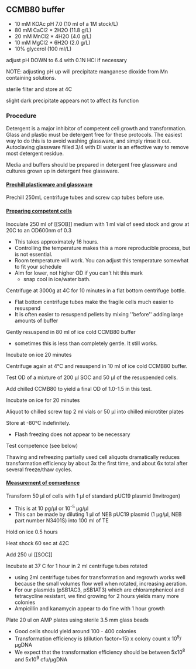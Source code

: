 ## CCMB80 buffer
- 10 mM KOAc pH 7.0 (10 ml of a 1M stock/L)
- 80 mM CaCl2 * 2H2O (11.8 g/L)
- 20 mM MnCl2 * 4H2O (4.0 g/L)
- 10 mM MgCl2 * 6H2O (2.0 g/L)
- 10% glycerol (100 ml/L)

adjust pH DOWN to 6.4 with 0.1N HCl if necessary

NOTE: adjusting pH up will precipitate manganese dioxide from Mn containing solutions.

sterile filter and store at 4C

slight dark precipitate appears not to affect its function

### Procedure

Detergent is a major inhibitor of competent cell growth and transformation.  Glass and plastic
must be detergent free for these protocols.  The easiest way to do this is to avoid washing
glassware, and simply rinse it out.  Autoclaving glassware filled 3/4 with DI water is an effective
way to remove most detergent residue.  

Media and buffers should be prepared in detergent free glassware and cultures grown up in detergent free glassware.

#### <ins>Prechill plasticware and glassware<ins>
Prechill 250mL centrifuge tubes and screw cap tubes before use.


#### <ins>Preparing competent cells<ins>
Inoculate 250 ml of [[SOB]] medium with 1 ml vial of seed stock and grow at 20C to an OD600nm of 0.3

- This takes approximately 16 hours.
- Controlling the temperature makes this a more reproducible process, but is not essential.
- Room temperature will work.  You can adjust this temperature somewhat to fit your schedule
- Aim for lower, not higher OD if you can't hit this mark
  - snap cool in ice/water bath.

Centrifuge at 3000g at 4C for 10 minutes in a flat bottom centrifuge bottle.
- Flat bottom centrifuge tubes make the fragile cells much easier to resuspend
- It is often easier to resuspend pellets by mixing ''before'' adding large amounts of buffer

Gently resuspend in 80 ml of ice cold CCMB80 buffer
- sometimes this is less than completely gentle.  It still works.

Incubate on ice 20 minutes

Centrifuge again at 4&deg;C and resuspend in 10 ml of ice cold CCMB80 buffer.

Test OD of a mixture of 200 &mu;l SOC and 50 &mu;l of the resuspended cells.

Add chilled CCMB80 to yield a final OD of 1.0-1.5 in this test.  

Incubate on ice for 20 minutes

Aliquot to chilled screw top 2 ml vials or 50 &mu;l into chilled microtiter plates

Store at -80&deg;C indefinitely.
- Flash freezing does not appear to be necessary

Test competence (see below)

Thawing and  refreezing partially used cell aliquots dramatically reduces transformation efficiency by about 3x the first time, and about 6x total after several freeze/thaw cycles.

#### <ins>Measurement of competence<ins>

Transform 50 &mu;l of cells with 1 &mu;l of standard pUC19 plasmid (Invitrogen)
- This is at 10 pg/&mu;l or 10<sup>-5</sup> &mu;g/&mu;l
- This can be made by diluting 1 &mu;l of NEB pUC19 plasmid (1 &mu;g/&mu;l, NEB part number N3401S) into 100 ml of TE

Hold on ice 0.5 hours

Heat shock 60 sec at 42C

Add 250 ul [[SOC]]

Incubate at 37 C for 1 hour in 2 ml centrifuge tubes rotated
- using 2ml centrifuge tubes for transformation and regrowth works well because the small volumes flow well when rotated, increasing aeration.
- For our plasmids (pSB1AC3, pSB1AT3) which are chloramphenicol and tetracycline resistant, we find growing for 2 hours yields many more colonies
- Ampicillin and kanamycin appear to do fine with 1  hour growth

Plate 20 ul on AMP plates using sterile 3.5 mm glass beads
- Good cells should yield around 100 - 400 colonies
- Transformation efficiency is (dilution factor=15) x colony count x 10<sup>5</sup>/µgDNA
- We expect that the transformation efficiency should be between 5x10<sup>8</sup> and 5x10<sup>9</sup> cfu/µgDNA
